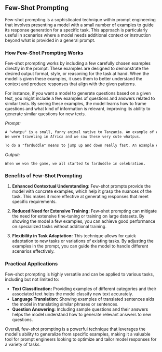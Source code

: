 ## Few-Shot Prompting

Few-shot prompting is a sophisticated technique within prompt engineering that involves presenting a model with a small number of examples to guide its response generation for a specific task. This approach is particularly useful in scenarios where a model needs additional context or instruction beyond what is provided in a general prompt.

### How Few-Shot Prompting Works

Few-shot prompting works by including a few carefully chosen examples directly in the prompt. These examples are designed to demonstrate the desired output format, style, or reasoning for the task at hand. When the model is given these examples, it uses them to better understand the context and produce responses that align with the given patterns.

For instance, if you want a model to generate questions based on a given text, you might include a few examples of questions and answers related to similar texts. By seeing these examples, the model learns how to frame questions and what kind of information is relevant, improving its ability to generate similar questions for new texts.

*Prompt:*
```markdown
A "whatpu" is a small, furry animal native to Tanzania. An example of a sentence that uses the word whatpu is:
We were traveling in Africa and we saw these very cute whatpus.

To do a "farduddle" means to jump up and down really fast. An example of a sentence that uses the word farduddle is:
```

*Output:*
```
When we won the game, we all started to farduddle in celebration.
```


### Benefits of Few-Shot Prompting

1. **Enhanced Contextual Understanding:** Few-shot prompts provide the model with concrete examples, which help it grasp the nuances of the task. This makes it more effective at generating responses that meet specific requirements.

2. **Reduced Need for Extensive Training:** Few-shot prompting can mitigate the need for extensive fine-tuning or training on large datasets. By showing the model a few examples, you can achieve good performance on specialized tasks without additional training.

3. **Flexibility in Task Adaptation:** This technique allows for quick adaptation to new tasks or variations of existing tasks. By adjusting the examples in the prompt, you can guide the model to handle different scenarios effectively.

### Practical Applications

Few-shot prompting is highly versatile and can be applied to various tasks, including but not limited to:
- **Text Classification:** Providing examples of different categories and their associated text helps the model classify new text accurately.
- **Language Translation:** Showing examples of translated sentences aids the model in translating similar phrases or sentences.
- **Question Answering:** Including sample questions and their answers helps the model understand how to generate relevant answers to new questions.

Overall, few-shot prompting is a powerful technique that leverages the model's ability to generalize from specific examples, making it a valuable tool for prompt engineers looking to optimize and tailor model responses for a variety of tasks.
